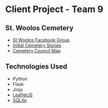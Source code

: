 # Client Project - Team 9

## St. Woolos Cemetery

- [St Woolos Facebook Group](https://www.facebook.com/IfTheStonesCouldTalk)
- [Initial Cemetery Stories](https://cf.sharepoint.com/:b:/t/NSAYear12021-222/Ef2d8Yz44OxJmDzTluE47UoBK0AikswAcn80MPiUv57hqw?e=adepUr)
- [Cemetery Council Map](https://i2.paste.pics/9dbeaff51fc134ef3b826cca83976847.png?trs=3be1bf952f30c84a049f2ccee2b2c1634d7aa48ea5ea4cefb93684891738ff65)

## Technologies Used

- Python
- Flask
- Jinja
- [LeafletJS](https://leafletjs.com/)
- [SQLite](https://docs.python.org/3/library/sqlite3.html)
